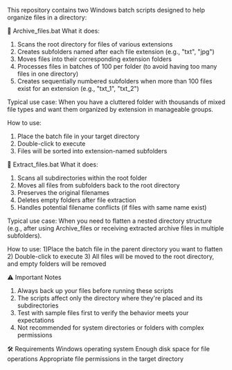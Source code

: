 This repository contains two Windows batch scripts designed to help organize files in a directory:

📁 Archive_files.bat
What it does:
1) Scans the root directory for files of various extensions
2) Creates subfolders named after each file extension (e.g., "txt", "jpg")
3) Moves files into their corresponding extension folders
4) Processes files in batches of 100 per folder (to avoid having too many files in one directory)
5) Creates sequentially numbered subfolders when more than 100 files exist for an extension (e.g., "txt_1", "txt_2")

Typical use case:
When you have a cluttered folder with thousands of mixed file types and want them organized by extension in manageable groups.

How to use:
1) Place the batch file in your target directory
2) Double-click to execute
3) Files will be sorted into extension-named subfolders


📂 Extract_files.bat
What it does:
1) Scans all subdirectories within the root folder
2) Moves all files from subfolders back to the root directory
3) Preserves the original filenames
4) Deletes empty folders after file extraction
5) Handles potential filename conflicts (if files with same name exist)

Typical use case:
When you need to flatten a nested directory structure (e.g., after using Archive_files or receiving extracted archive files in multiple subfolders).

How to use:
1)Place the batch file in the parent directory you want to flatten
2) Double-click to execute
3) All files will be moved to the root directory, and empty folders will be removed


⚠️ Important Notes
1) Always back up your files before running these scripts
2) The scripts affect only the directory where they're placed and its subdirectories
3) Test with sample files first to verify the behavior meets your expectations
4) Not recommended for system directories or folders with complex permissions

🛠 Requirements
Windows operating system
Enough disk space for file operations
Appropriate file permissions in the target directory
